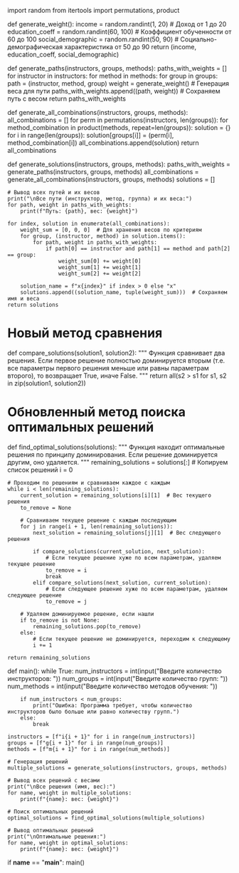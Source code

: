 import random
from itertools import permutations, product

def generate_weight():
    income = random.randint(1, 20)  # Доход от 1 до 20
    education_coeff = random.randint(60, 100)  # Коэффициент обученности от 60 до 100
    social_demographic = random.randint(50, 90)  # Социально-демографическая характеристика от 50 до 90
    return (income, education_coeff, social_demographic)

def generate_paths(instructors, groups, methods):
    paths_with_weights = []
    for instructor in instructors:
        for method in methods:
            for group in groups:
                path = (instructor, method, group)
                weight = generate_weight()  # Генерация веса для пути
                paths_with_weights.append((path, weight))  # Сохраняем путь с весом
    return paths_with_weights

def generate_all_combinations(instructors, groups, methods):
    all_combinations = []
    for perm in permutations(instructors, len(groups)):
        for method_combination in product(methods, repeat=len(groups)):
            solution = {}
            for i in range(len(groups)):
                solution[groups[i]] = (perm[i], method_combination[i])
            all_combinations.append(solution)
    return all_combinations

def generate_solutions(instructors, groups, methods):
    paths_with_weights = generate_paths(instructors, groups, methods)
    all_combinations = generate_all_combinations(instructors, groups, methods)
    solutions = []

    # Вывод всех путей и их весов
    print("\nВсе пути (инструктор, метод, группа) и их веса:")
    for path, weight in paths_with_weights:
        print(f"Путь: {path}, вес: {weight}")

    for index, solution in enumerate(all_combinations):
        weight_sum = [0, 0, 0]  # Для хранения весов по критериям
        for group, (instructor, method) in solution.items():
            for path, weight in paths_with_weights:
                if path[0] == instructor and path[1] == method and path[2] == group:
                    weight_sum[0] += weight[0]
                    weight_sum[1] += weight[1]
                    weight_sum[2] += weight[2]

        solution_name = f"x{index}" if index > 0 else "x"
        solutions.append((solution_name, tuple(weight_sum)))  # Сохраняем имя и веса
    return solutions

# Новый метод сравнения
def compare_solutions(solution1, solution2):
    """
    Функция сравнивает два решения. Если первое решение полностью доминируется вторым (т.е. все параметры первого
    решения меньше или равны параметрам второго), то возвращает True, иначе False.
    """
    return all(s2 > s1 for s1, s2 in zip(solution1, solution2))

# Обновленный метод поиска оптимальных решений
def find_optimal_solutions(solutions):
    """
    Функция находит оптимальные решения по принципу доминирования. Если решение доминируется другим, оно удаляется.
    """
    remaining_solutions = solutions[:]  # Копируем список решений
    i = 0

    # Проходим по решениям и сравниваем каждое с каждым
    while i < len(remaining_solutions):
        current_solution = remaining_solutions[i][1]  # Вес текущего решения
        to_remove = None

        # Сравниваем текущее решение с каждым последующим
        for j in range(i + 1, len(remaining_solutions)):
            next_solution = remaining_solutions[j][1]  # Вес следующего решения

            if compare_solutions(current_solution, next_solution):
                # Если текущее решение хуже по всем параметрам, удаляем текущее решение
                to_remove = i
                break
            elif compare_solutions(next_solution, current_solution):
                # Если следующее решение хуже по всем параметрам, удаляем следующее решение
                to_remove = j

        # Удаляем доминируемое решение, если нашли
        if to_remove is not None:
            remaining_solutions.pop(to_remove)
        else:
            # Если текущее решение не доминируется, переходим к следующему
            i += 1

    return remaining_solutions

def main():
    while True:
        num_instructors = int(input("Введите количество инструкторов: "))
        num_groups = int(input("Введите количество групп: "))
        num_methods = int(input("Введите количество методов обучения: "))

        if num_instructors < num_groups:
            print("Ошибка: Программа требует, чтобы количество инструкторов было больше или равно количеству групп.")
        else:
            break

    instructors = [f"i{i + 1}" for i in range(num_instructors)]
    groups = [f"g{i + 1}" for i in range(num_groups)]
    methods = [f"m{i + 1}" for i in range(num_methods)]

    # Генерация решений
    multiple_solutions = generate_solutions(instructors, groups, methods)

    # Вывод всех решений с весами
    print("\nВсе решения (имя, вес):")
    for name, weight in multiple_solutions:
        print(f"{name}: вес: {weight}")

    # Поиск оптимальных решений
    optimal_solutions = find_optimal_solutions(multiple_solutions)

    # Вывод оптимальных решений
    print("\nОптимальные решения:")
    for name, weight in optimal_solutions:
        print(f"{name}: вес: {weight}")

if __name__ == "__main__":
    main()


